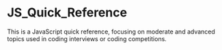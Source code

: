 # JS_Quick_Reference
This is a JavaScript quick reference, focusing on moderate and advanced topics used in coding interviews or coding competitions.
